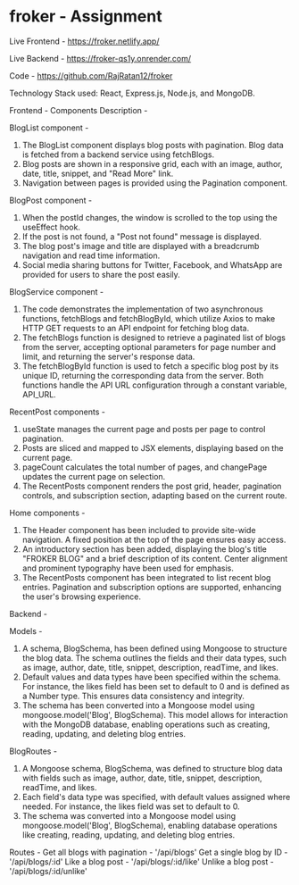 # froker - Assignment

Live Frontend - https://froker.netlify.app/

Live Backend - https://froker-qs1y.onrender.com/

Code - https://github.com/RajRatan12/froker

Technology Stack used: React, Express.js, Node.js, and MongoDB.

Frontend - 
Components Description - 

BlogList component - 
1) The BlogList component displays blog posts with pagination. Blog data is fetched from a backend service using fetchBlogs.
2) Blog posts are shown in a responsive grid, each with an image, author, date, title, snippet, and "Read More" link.
3) Navigation between pages is provided using the Pagination component.

BlogPost component -
1) When the postId changes, the window is scrolled to the top using the useEffect hook.
2) If the post is not found, a "Post not found" message is displayed.
3) The blog post's image and title are displayed with a breadcrumb navigation and read time information.
4) Social media sharing buttons for Twitter, Facebook, and WhatsApp are provided for users to share the post easily.

BlogService component - 
1) The code demonstrates the implementation of two asynchronous functions, fetchBlogs and fetchBlogById, which utilize Axios to make HTTP GET requests to an API endpoint for fetching blog data.
2) The fetchBlogs function is designed to retrieve a paginated list of blogs from the server, accepting optional parameters for page number and limit, and returning the server's response data.
3) The fetchBlogById function is used to fetch a specific blog post by its unique ID, returning the corresponding data from the server. Both functions handle the API URL configuration through a constant variable, API_URL.

RecentPost components -
1) useState manages the current page and posts per page to control pagination.
2) Posts are sliced and mapped to JSX elements, displaying based on the current page.
3) pageCount calculates the total number of pages, and changePage updates the current page on selection.
4) The RecentPosts component renders the post grid, header, pagination controls, and subscription section, adapting based on the current route.

Home components -
1) The Header component has been included to provide site-wide navigation. A fixed position at the top of the page ensures easy access.
2) An introductory section has been added, displaying the blog's title "FROKER BLOG" and a brief description of its content. Center alignment and prominent typography have been used for emphasis.
3) The RecentPosts component has been integrated to list recent blog entries. Pagination and subscription options are supported, enhancing the user's browsing experience.

Backend -

Models - 
1) A schema, BlogSchema, has been defined using Mongoose to structure the blog data. The schema outlines the fields and their data types, such as image, author, date, title, snippet, description, readTime, and likes.
2) Default values and data types have been specified within the schema. For instance, the likes field has been set to default to 0 and is defined as a Number type. This ensures data consistency and integrity.
3) The schema has been converted into a Mongoose model using mongoose.model('Blog', BlogSchema). This model allows for interaction with the MongoDB database, enabling operations such as creating, reading, updating, and deleting blog entries.

BlogRoutes -
1) A Mongoose schema, BlogSchema, was defined to structure blog data with fields such as image, author, date, title, snippet, description, readTime, and likes.
2) Each field's data type was specified, with default values assigned where needed. For instance, the likes field was set to default to 0.
3) The schema was converted into a Mongoose model using mongoose.model('Blog', BlogSchema), enabling database operations like creating, reading, updating, and deleting blog entries.

Routes - 
Get all blogs with pagination - '/api/blogs'
Get a single blog by ID - '/api/blogs/:id'
Like a blog post - '/api/blogs/:id/like'
Unlike a blog post - '/api/blogs/:id/unlike' 











